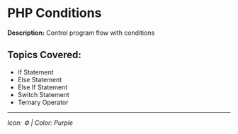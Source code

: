 # PHP Conditions

**Description:** Control program flow with conditions

## Topics Covered:
- If Statement
- Else Statement
- Else If Statement
- Switch Statement
- Ternary Operator

---
*Icon: ⚙️ | Color: Purple*